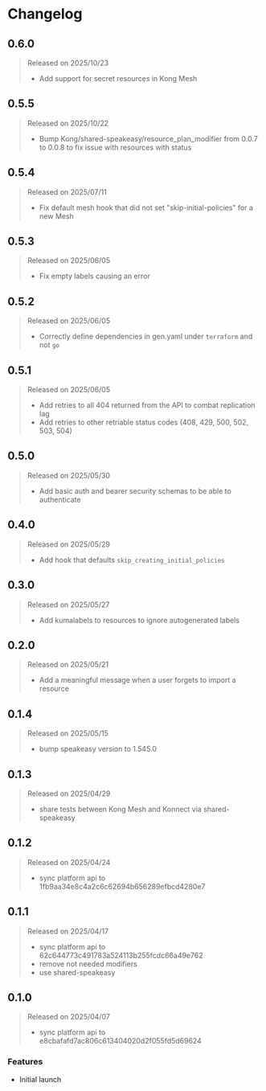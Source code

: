 # Changelog

## 0.6.0
> Released on 2025/10/23
>
> - Add support for secret resources in Kong Mesh

## 0.5.5
> Released on 2025/10/22
>
> - Bump Kong/shared-speakeasy/resource_plan_modifier from 0.0.7 to 0.0.8 to fix issue with resources with status

## 0.5.4
> Released on 2025/07/11
>
> - Fix default mesh hook that did not set "skip-initial-policies" for a new Mesh

## 0.5.3
> Released on 2025/06/05
>
> - Fix empty labels causing an error

## 0.5.2
> Released on 2025/06/05
>
> - Correctly define dependencies in gen.yaml under `terraform` and not `go`

## 0.5.1
> Released on 2025/06/05
>
> - Add retries to all 404 returned from the API to combat replication lag
> - Add retries to other retriable status codes (408, 429, 500, 502, 503, 504)

## 0.5.0
> Released on 2025/05/30
>
> - Add basic auth and bearer security schemas to be able to authenticate

## 0.4.0
> Released on 2025/05/29
>
> - Add hook that defaults `skip_creating_initial_policies`

## 0.3.0
> Released on 2025/05/27
>
> - Add kumalabels to resources to ignore autogenerated labels

## 0.2.0
> Released on 2025/05/21
>
> - Add a meaningful message when a user forgets to import a resource

## 0.1.4
> Released on 2025/05/15
> 
> - bump speakeasy version to 1.545.0

## 0.1.3
> Released on 2025/04/29
> 
> - share tests between Kong Mesh and Konnect via shared-speakeasy

## 0.1.2
> Released on 2025/04/24
>
> - sync platform api to 1fb9aa34e8c4a2c6c62694b656289efbcd4280e7

## 0.1.1
> Released on 2025/04/17
>
> - sync platform api to 62c644773c491783a524113b255fcdc66a49e762
> - remove not needed modifiers
> - use shared-speakeasy

## 0.1.0
> Released on 2025/04/07
>
> - sync platform api to e8cbafafd7ac806c613404020d2f055fd5d69624

### Features

* Initial launch
